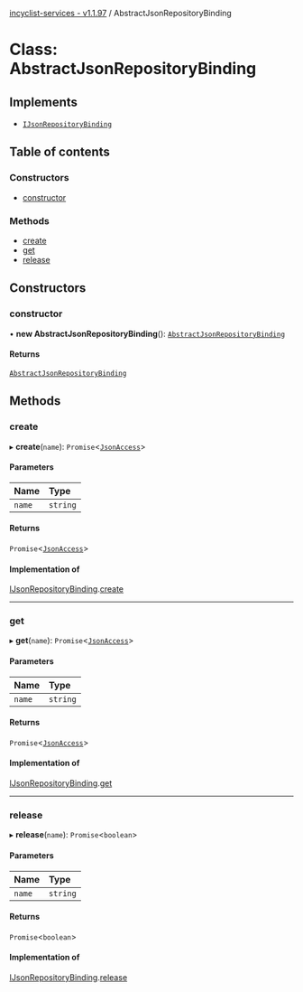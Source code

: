 [incyclist-services - v1.1.97](../README.md) / AbstractJsonRepositoryBinding

# Class: AbstractJsonRepositoryBinding

## Implements

- [`IJsonRepositoryBinding`](../interfaces/IJsonRepositoryBinding.md)

## Table of contents

### Constructors

- [constructor](AbstractJsonRepositoryBinding.md#constructor)

### Methods

- [create](AbstractJsonRepositoryBinding.md#create)
- [get](AbstractJsonRepositoryBinding.md#get)
- [release](AbstractJsonRepositoryBinding.md#release)

## Constructors

### constructor

• **new AbstractJsonRepositoryBinding**(): [`AbstractJsonRepositoryBinding`](AbstractJsonRepositoryBinding.md)

#### Returns

[`AbstractJsonRepositoryBinding`](AbstractJsonRepositoryBinding.md)

## Methods

### create

▸ **create**(`name`): `Promise`\<[`JsonAccess`](../README.md#jsonaccess)\>

#### Parameters

| Name | Type |
| :------ | :------ |
| `name` | `string` |

#### Returns

`Promise`\<[`JsonAccess`](../README.md#jsonaccess)\>

#### Implementation of

[IJsonRepositoryBinding](../interfaces/IJsonRepositoryBinding.md).[create](../interfaces/IJsonRepositoryBinding.md#create)

___

### get

▸ **get**(`name`): `Promise`\<[`JsonAccess`](../README.md#jsonaccess)\>

#### Parameters

| Name | Type |
| :------ | :------ |
| `name` | `string` |

#### Returns

`Promise`\<[`JsonAccess`](../README.md#jsonaccess)\>

#### Implementation of

[IJsonRepositoryBinding](../interfaces/IJsonRepositoryBinding.md).[get](../interfaces/IJsonRepositoryBinding.md#get)

___

### release

▸ **release**(`name`): `Promise`\<`boolean`\>

#### Parameters

| Name | Type |
| :------ | :------ |
| `name` | `string` |

#### Returns

`Promise`\<`boolean`\>

#### Implementation of

[IJsonRepositoryBinding](../interfaces/IJsonRepositoryBinding.md).[release](../interfaces/IJsonRepositoryBinding.md#release)
